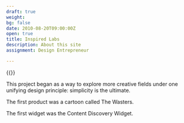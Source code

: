 ```yaml
---
draft: true
weight:
bg: false
date: 2010-08-20T09:00:00Z
open: true
title: Inspired Labs
description: About this site
assignment: Design Entrepreneur

---
```


{{<flkty
  color="blue"
  src="images/iwa-alessandroronca-01.jpg"
  title="AlessandRoronca.it"
  selectCell="flkty.selectCell( value, isWrapped, isInstant )" >}}

This project began as a way to explore more creative fields under one unifying design principle: simplicity is the ultimate.

The first product was a cartoon called The Wasters.

The first widget was the Content Discovery Widget. <!-- https://inspiredlabs.co.uk/cdw1/ -->
